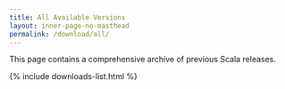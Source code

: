 ```yaml
---
title: All Available Versions
layout: inner-page-no-masthead
permalink: /download/all/
---
```


This page contains a comprehensive archive of previous Scala releases.

{% include downloads-list.html %}